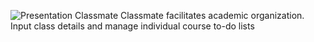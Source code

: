 ![Presentation Classmate](https://github.com/user-attachments/assets/01b69dfe-9d44-4fda-ad84-f6989ec43af8)
Classmate facilitates academic organization. Input class details and manage individual course to-do lists
